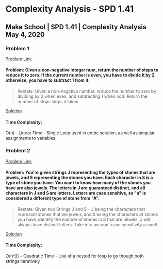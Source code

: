# Complexity Analysis - SPD 1.41
## Make School | SPD 1.41 | Complexity Analysis May 4, 2020

### Problem 1
[Problem Link](https://leetcode.com/problems/number-of-steps-to-reduce-a-number-to-zero/)
#### Problem: Given a non-negative integer num, return the number of steps to reduce it to zero. If the current number is even, you have to divide it by 2, otherwise, you have to subtract 1 from it.
> Restate: Given a non-negative number, reduce the number to zero by dividing by 2 when even, and subtracting 1 when odd. Return the number of steps steps it takes.

[Solution](problem1.py)
#### Time Complexity:
O(n) - Linear Time - Single Loop used in entire solution, as well as singular assignments to variables.

### Problem 2
[Problem Link](https://leetcode.com/problems/jewels-and-stones/)
#### Problem: You're given strings J representing the types of stones that are jewels, and S representing the stones you have. Each character in S is a type of stone you have. You want to know how many of the stones you have are also jewels. The letters in J are guaranteed distinct, and all characters in J and S are letters. Letters are case sensitive, so "a" is considered a different type of stone from "A".
> Restate: Given two Strings J and S - J being the characters  that represent stones that are jewels, and S being the characters of stones you have, identify the number of stones in S that are Jewels. J will always have distinct letters. Take into account case sensitivity as well.

[Solution](problem2.py)
#### Time Complexity:
O(n^2) - Quadratic Time - Use of a nested for loop to go though both strings iteratively
